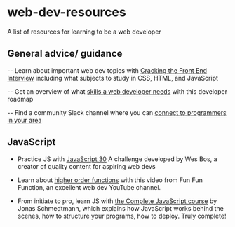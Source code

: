 # web-dev-resources
A list of resources for learning to be a web developer

## General advice/ guidance
-- Learn about important web dev topics with [Cracking the Front End Interview](https://medium.freecodecamp.org/cracking-the-front-end-interview-9a34cd46237)
 including what subjects to study in CSS, HTML, and JavaScript
 
 -- Get an overview of what [skills a web developer needs](https://github.com/kamranahmedse/developer-roadmap) 
 with this developer roadmap
 
 -- Find a community Slack channel where you can [connect to programmers in your area](https://github.com/ladyleet/tech-community-slacks)
 


## JavaScript

- Practice JS with [JavaScript 30](https://javascript30.com/?fbclid=IwAR0Gg3AdJlle_3K0-3Lc6WrfXPqNjoUl9kvqTYnrqxNCf-kZ3zVZAhlC5tI)
A challenge developed by Wes Bos, a creator of quality content for aspiring web devs

- Learn about [higher order functions](https://www.youtube.com/watch?v=BMUiFMZr7vk&fbclid=IwAR1HC2rpNpnEsdsiAR4TjN40Rjmp7F6KCxLKpmJKejYMfDqtfWxf8YIbBmI)
with this video from Fun Fun Function, an excellent web dev YouTube channel.

- From initiate to pro, learn JS with [the Complete JavaScript course](https://www.udemy.com/the-complete-javascript-course/?start=0)
by Jonas Schmedtmann, which explains how JavaScript works behind the scenes, how to structure your programs, how to deploy. Truly complete!

